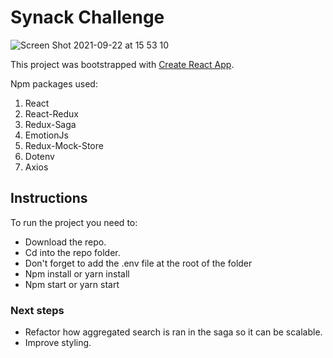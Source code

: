 # Synack Challenge

![Screen Shot 2021-09-22 at 15 53 10](https://user-images.githubusercontent.com/31027774/134425179-9c3bc261-305a-4c89-be2a-57fe3d8aa088.png)

This project was bootstrapped with [Create React App](https://github.com/facebook/create-react-app).

Npm packages used:

1.  React
2.  React-Redux
3.  Redux-Saga
4.  EmotionJs
5.  Redux-Mock-Store
6.  Dotenv
7.  Axios

## Instructions

To run the project you need to:

- Download the repo.
- Cd into the repo folder.
- Don't forget to add the .env file at the root of the folder
- Npm install or yarn install
- Npm start or yarn start

### Next steps

- Refactor how aggregated search is ran in the saga so it can be scalable.
- Improve styling.
